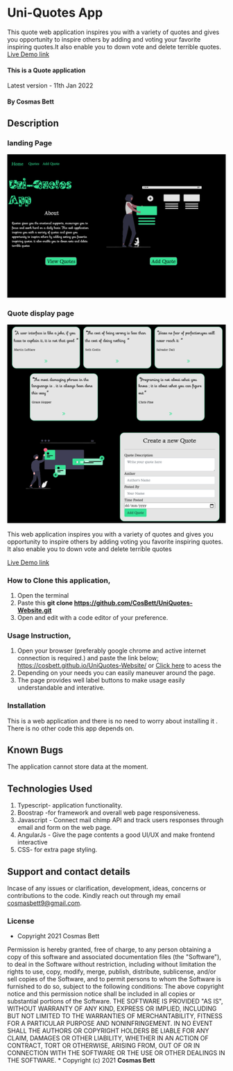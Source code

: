 # Uni-Quotes App
This quote web application inspires you with a variety of quotes and gives you opportunity to inspire others by adding and voting your favorite inspiring quotes.It also enable you to down vote and delete terrible quotes.
<a href="https://cosbett.github.io/UniQuotes-Website/" > Live Demo link</a>
#### This is a Quote application   
Latest version - 11th Jan 2022
#### By **Cosmas Bett**
## Description

### landing Page
![Gif illustration](./src/assets/landingpage.jpg)
### Quote display page
![Gif illustration](./src/assets/quotedisplay.jpg)


This web application inspires you with a variety of quotes and gives you opportunity to inspire others by adding voting you favorite inspiring quotes.
          It also enable you to down vote and delete terrible quotes

<a href="https://cosbett.github.io/UniQuotes-Website/" > Live Demo link</a>

### How to Clone this application,
 1. Open the terminal
 2. Paste this <strong> git clone https://github.com/CosBett/UniQuotes-Website.git </strong>
3. Open and edit with a code editor of your preference.

### Usage Instruction,
1. Open your browser (preferably google chrome and active internet connection is required.) and paste the link below; https://cosbett.github.io/UniQuotes-Website/
 or <a href="https://cosbett.github.io/UniQuotes-Website/" > Click here</a> to acess the 
2. Depending on your needs you can easily maneuver around the page.
3. The page provides well label buttons to make usage easily understandable and interative.

### Installation
This is a web application and there is no need to worry about installing it . There is no other code this app depends on.

## Known Bugs
The application cannot store data at the moment.

## Technologies Used
1. Typescript- application functionality.
2. Boostrap -for framework and overall web page responsiveness.
3. Javascript - Connect mail chimp API and track users responses through email and form on the web page.
4. AngularJs - Give the page contents a good UI/UX and make frontend interactive
5. CSS- for extra page styling. 

## Support and contact details

Incase of any issues or clarification, development, ideas, concerns or contributions to the code.  Kindly reach out through my email cosmasbett9@gmail.com.
### License

* Copyright 2021 Cosmas Bett

Permission is hereby granted, free of charge, to any person obtaining a copy of this software and associated documentation files (the "Software"), to deal in the Software without restriction, including without limitation the rights to use, copy, modify, merge, publish, distribute, sublicense, and/or sell copies of the Software, and to permit persons to whom the Software is furnished to do so, subject to the following conditions:
The above copyright notice and this permission notice shall be included in all copies or substantial portions of the Software.
THE SOFTWARE IS PROVIDED "AS IS", WITHOUT WARRANTY OF ANY KIND, EXPRESS OR IMPLIED, INCLUDING BUT NOT LIMITED TO THE WARRANTIES OF MERCHANTABILITY, FITNESS FOR A PARTICULAR PURPOSE AND NONINFRINGEMENT. IN NO EVENT SHALL THE AUTHORS OR COPYRIGHT HOLDERS BE LIABLE FOR ANY CLAIM, DAMAGES OR OTHER LIABILITY, WHETHER IN AN ACTION OF CONTRACT, TORT OR OTHERWISE, ARISING FROM, OUT OF OR IN CONNECTION WITH THE SOFTWARE OR THE USE OR OTHER DEALINGS IN THE SOFTWARE.
*
Copyright (c) 2021 **Cosmas Bett**
  